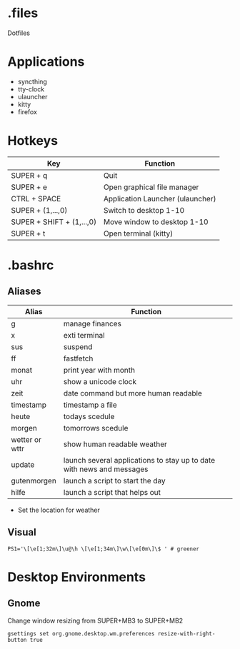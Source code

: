 # .files
Dotfiles

# Applications
- syncthing
- tty-clock
- ulauncher
- kitty
- firefox
# Hotkeys
| Key | Function |
| --- | -------- |
| SUPER + q | Quit |
| SUPER + e| Open graphical file manager |
| CTRL + SPACE| Application Launcher (ulauncher) |
| SUPER + (1,...,0) | Switch to desktop 1-10 |
| SUPER + SHIFT + (1,...,0) | Move window to desktop 1-10 |
| SUPER + t | Open terminal (kitty)  |
# .bashrc
## Aliases
| Alias | Function |
| --- | ---------- |
| g | manage finances |
| x | exti terminal |
 |sus | suspend |
 |ff | fastfetch |
 |monat | print year with month |
| uhr | show a unicode clock |
| zeit | date command but more human readable |
| timestamp | timestamp a file |
 |heute | todays scedule |
 |morgen | tomorrows scedule |
 |wetter or wttr | show human readable weather |
 |update | launch several applications to stay up to date with news and messages |
| gutenmorgen | launch a script to start the day |
| hilfe | launch a script that helps out |
- Set the location for weather
## Visual
```
PS1='\[\e[1;32m\]\u@\h \[\e[1;34m\]\w\[\e[0m\]\$ ' # greener
```


# Desktop Environments
## Gnome
Change window resizing from SUPER+MB3 to SUPER+MB2 
```
gsettings set org.gnome.desktop.wm.preferences resize-with-right-button true
```
